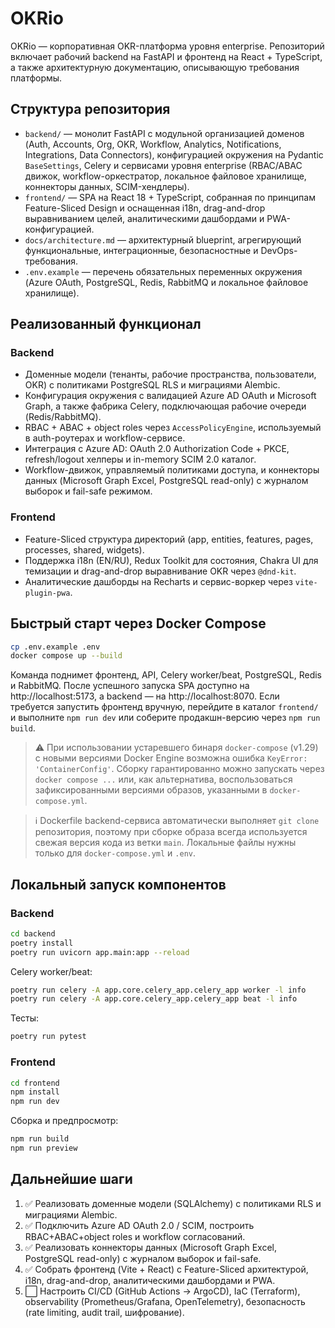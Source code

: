 # OKRio

OKRio — корпоративная OKR-платформа уровня enterprise. Репозиторий включает рабочий backend на FastAPI и фронтенд на React + TypeScript, а также архитектурную документацию, описывающую требования платформы.

## Структура репозитория

- `backend/` — монолит FastAPI с модульной организацией доменов (Auth, Accounts, Org, OKR, Workflow, Analytics, Notifications, Integrations, Data Connectors), конфигурацией окружения на Pydantic `BaseSettings`, Celery и сервисами уровня enterprise (RBAC/ABAC движок, workflow-оркестратор, локальное файловое хранилище, коннекторы данных, SCIM-хендлеры).
- `frontend/` — SPA на React 18 + TypeScript, собранная по принципам Feature-Sliced Design и оснащенная i18n, drag-and-drop выравниванием целей, аналитическими дашбордами и PWA-конфигурацией.
- `docs/architecture.md` — архитектурный blueprint, агрегирующий функциональные, интеграционные, безопасностные и DevOps-требования.
- `.env.example` — перечень обязательных переменных окружения (Azure OAuth, PostgreSQL, Redis, RabbitMQ и локальное файловое хранилище).

## Реализованный функционал

### Backend

- Доменные модели (тенанты, рабочие пространства, пользователи, OKR) с политиками PostgreSQL RLS и миграциями Alembic.
- Конфигурация окружения с валидацией Azure AD OAuth и Microsoft Graph, а также фабрика Celery, подключающая рабочие очереди (Redis/RabbitMQ).
- RBAC + ABAC + object roles через `AccessPolicyEngine`, используемый в auth-роутерах и workflow-сервисе.
- Интеграция с Azure AD: OAuth 2.0 Authorization Code + PKCE, refresh/logout хелперы и in-memory SCIM 2.0 каталог.
- Workflow-движок, управляемый политиками доступа, и коннекторы данных (Microsoft Graph Excel, PostgreSQL read-only) с журналом выборок и fail-safe режимом.

### Frontend

- Feature-Sliced структура директорий (app, entities, features, pages, processes, shared, widgets).
- Поддержка i18n (EN/RU), Redux Toolkit для состояния, Chakra UI для темизации и drag-and-drop выравнивание OKR через `@dnd-kit`.
- Аналитические дашборды на Recharts и сервис-воркер через `vite-plugin-pwa`.

## Быстрый старт через Docker Compose

```bash
cp .env.example .env
docker compose up --build
```

Команда поднимет фронтенд, API, Celery worker/beat, PostgreSQL, Redis и RabbitMQ. После успешного запуска SPA доступно на http://localhost:5173, а backend — на http://localhost:8070. Если требуется запустить фронтенд вручную, перейдите в каталог `frontend/` и выполните `npm run dev` или соберите продакшн-версию через `npm run build`.

> ⚠️ При использовании устаревшего бинаря `docker-compose` (v1.29) с новыми версиями Docker Engine возможна ошибка `KeyError: 'ContainerConfig'`. Сборку гарантированно можно запускать через `docker compose ...` или, как альтернатива, воспользоваться зафиксированными версиями образов, указанными в `docker-compose.yml`.

> ℹ️ Dockerfile backend-сервиса автоматически выполняет `git clone` репозитория, поэтому при сборке образа всегда используется свежая версия кода из ветки `main`. Локальные файлы нужны только для `docker-compose.yml` и `.env`.

## Локальный запуск компонентов

### Backend

```bash
cd backend
poetry install
poetry run uvicorn app.main:app --reload
```

Celery worker/beat:

```bash
poetry run celery -A app.core.celery_app.celery_app worker -l info
poetry run celery -A app.core.celery_app.celery_app beat -l info
```

Тесты:

```bash
poetry run pytest
```

### Frontend

```bash
cd frontend
npm install
npm run dev
```

Сборка и предпросмотр:

```bash
npm run build
npm run preview
```

## Дальнейшие шаги

1. ✅ Реализовать доменные модели (SQLAlchemy) с политиками RLS и миграциями Alembic.
2. ✅ Подключить Azure AD OAuth 2.0 / SCIM, построить RBAC+ABAC+object roles и workflow согласований.
3. ✅ Реализовать коннекторы данных (Microsoft Graph Excel, PostgreSQL read-only) с журналом выборок и fail-safe.
4. ✅ Собрать фронтенд (Vite + React) с Feature-Sliced архитектурой, i18n, drag-and-drop, аналитическими дашбордами и PWA.
5. ⬜ Настроить CI/CD (GitHub Actions → ArgoCD), IaC (Terraform), observability (Prometheus/Grafana, OpenTelemetry), безопасность (rate limiting, audit trail, шифрование).

